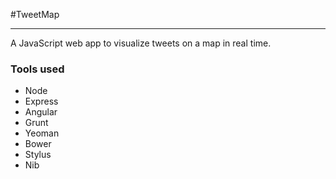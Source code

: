 #TweetMap
***

A JavaScript web app to visualize tweets on a map in real time.

### Tools used
+ Node
+ Express
+ Angular
+ Grunt
+ Yeoman
+ Bower
+ Stylus
+ Nib